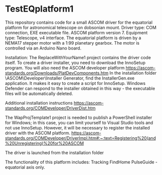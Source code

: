 # TestEQplatform1
This repository contains code for a small ASCOM driver for the equatorial platform for astronomical telescope on dobsonian mount.
Driver type: COM connection, EXE executable file.
ASCOM platform version 7.
Equipment type: Telescope, v4 interface.
The equatorial platform is driven by a NEMA17 stepper motor with a 1:99 planetary gearbox. The motor is controlled via an Arduino Nano board.

Installation:
The ReplaceWithYourName1 project contains the driver code itself. To create a driver installer, you need to download the InnoSetup program. You will also need the ASCOM developer platform https://ascom-standards.org/Downloads/PlatDevComponents.htm In the installation folder \\ASCOM\Developer\Installer Generator\, find the InstallerGen.exe application. It makes it easy to create a script for InnoSetup. Windows Defender can respond to the installer obtained in this way - the executable files will be automatically deleted.

Additional installation instructions https://ascom-standards.org/COMDeveloper/DriverDist.htm


The WapProjTemplate1 project is needed to publish a PowerShell installer for Windows; in this case, you can limit yourself to Visual Studio tools and not use InnoSetup. However, it will be necessary to register the installed driver with the ASCOM platform. https://ascom-standards.org/COMDeveloper/DriverImpl.htm#:~:text=Registering%20(and%20Unregistering)%20for%20ASCOM


The driver is launched from the installation folder


The functionality of this platform includes:
Tracking
FindHome
PulseGuide - equatorial axis only.
